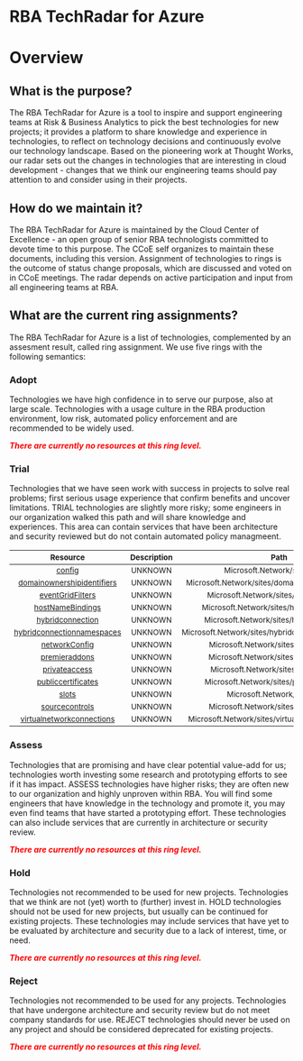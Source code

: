 
RBA TechRadar for Azure
=======================

# Overview

## What is the purpose?


The RBA TechRadar for Azure is a tool to inspire and support engineering teams at Risk & Business Analytics to pick the best technologies for new projects; it provides a platform to share knowledge and experience in technologies, to reflect on technology decisions and continuously evolve our technology landscape.  Based on the pioneering work at Thought Works, our radar sets out the changes in technologies that are interesting in cloud development - changes that we think our engineering teams should pay attention to and consider using in their projects.
## How do we maintain it?


The RBA TechRadar for Azure is maintained by the Cloud Center of Excellence - an open group of senior RBA technologists committed to devote time to this purpose.  The CCoE self organizes to maintain these documents, including this version.  Assignment of technologies to rings is the outcome of status change proposals, which are discussed and voted on in CCoE meetings.  The radar depends on active participation and input from all engineering teams at RBA.
## What are the current ring assignments?


The RBA TechRadar for Azure is a list of technologies, complemented by an assesment result, called ring assignment.  We use five rings with the following semantics:
### Adopt


Technologies we have high confidence in to serve our purpose, also at large scale.  Technologies with a usage culture in the RBA production environment, low risk, automated policy enforcement and are recommended to be widely used.  
  
***<font color="red"> There are currently no resources at this ring level. </font>***
### Trial


Technologies that we have seen work with success in projects to solve real problems;  first serious usage experience that confirm benefits and uncover limitations.  TRIAL technologies are slightly more risky; some engineers in our organization walked this path and will share knowledge and experiences.  This area can contain services that have been architecture and security reviewed but do not contain automated policy managmeent.  

|<sub>Resource</sub>|<sub>Description</sub>|<sub>Path</sub>|<sub>Status</sub>|
| :---: | :---: | :---: | :---: |
|<sub>[config](https://github.com/openrba/python-azure-techradar/tree/master/Microsoft.Network/sites/config)</sub>|<sub>UNKNOWN</sub>|<sub>Microsoft.Network/sites/config</sub>|<sub>TRIAL</sub>|
|<sub>[domainownershipidentifiers](https://github.com/openrba/python-azure-techradar/tree/master/Microsoft.Network/sites/domainownershipidentifiers)</sub>|<sub>UNKNOWN</sub>|<sub>Microsoft.Network/sites/domainownershipidentifiers</sub>|<sub>TRIAL</sub>|
|<sub>[eventGridFilters](https://github.com/openrba/python-azure-techradar/tree/master/Microsoft.Network/sites/eventGridFilters)</sub>|<sub>UNKNOWN</sub>|<sub>Microsoft.Network/sites/eventGridFilters</sub>|<sub>TRIAL</sub>|
|<sub>[hostNameBindings](https://github.com/openrba/python-azure-techradar/tree/master/Microsoft.Network/sites/hostNameBindings)</sub>|<sub>UNKNOWN</sub>|<sub>Microsoft.Network/sites/hostNameBindings</sub>|<sub>TRIAL</sub>|
|<sub>[hybridconnection](https://github.com/openrba/python-azure-techradar/tree/master/Microsoft.Network/sites/hybridconnection)</sub>|<sub>UNKNOWN</sub>|<sub>Microsoft.Network/sites/hybridconnection</sub>|<sub>TRIAL</sub>|
|<sub>[hybridconnectionnamespaces](https://github.com/openrba/python-azure-techradar/tree/master/Microsoft.Network/sites/hybridconnectionnamespaces)</sub>|<sub>UNKNOWN</sub>|<sub>Microsoft.Network/sites/hybridconnectionnamespaces</sub>|<sub>TRIAL</sub>|
|<sub>[networkConfig](https://github.com/openrba/python-azure-techradar/tree/master/Microsoft.Network/sites/networkConfig)</sub>|<sub>UNKNOWN</sub>|<sub>Microsoft.Network/sites/networkConfig</sub>|<sub>TRIAL</sub>|
|<sub>[premieraddons](https://github.com/openrba/python-azure-techradar/tree/master/Microsoft.Network/sites/premieraddons)</sub>|<sub>UNKNOWN</sub>|<sub>Microsoft.Network/sites/premieraddons</sub>|<sub>TRIAL</sub>|
|<sub>[privateaccess](https://github.com/openrba/python-azure-techradar/tree/master/Microsoft.Network/sites/privateaccess)</sub>|<sub>UNKNOWN</sub>|<sub>Microsoft.Network/sites/privateaccess</sub>|<sub>TRIAL</sub>|
|<sub>[publiccertificates](https://github.com/openrba/python-azure-techradar/tree/master/Microsoft.Network/sites/publiccertificates)</sub>|<sub>UNKNOWN</sub>|<sub>Microsoft.Network/sites/publiccertificates</sub>|<sub>TRIAL</sub>|
|<sub>[slots](https://github.com/openrba/python-azure-techradar/tree/master/Microsoft.Network/sites/slots)</sub>|<sub>UNKNOWN</sub>|<sub>Microsoft.Network/sites/slots</sub>|<sub>TRIAL</sub>|
|<sub>[sourcecontrols](https://github.com/openrba/python-azure-techradar/tree/master/Microsoft.Network/sites/sourcecontrols)</sub>|<sub>UNKNOWN</sub>|<sub>Microsoft.Network/sites/sourcecontrols</sub>|<sub>TRIAL</sub>|
|<sub>[virtualnetworkconnections](https://github.com/openrba/python-azure-techradar/tree/master/Microsoft.Network/sites/virtualnetworkconnections)</sub>|<sub>UNKNOWN</sub>|<sub>Microsoft.Network/sites/virtualnetworkconnections</sub>|<sub>TRIAL</sub>|

### Assess


Technologies that are promising and have clear potential value-add for us; technologies worth investing some research and prototyping efforts to see if it has impact.  ASSESS technologies have higher risks;  they are often new to our organization and highly unproven within RBA.  You will find some engineers that have knowledge in the technology and promote it, you may even find teams that have started a prototyping effort.  These technologies can also include services that are currently in architecture or security review.  
  
***<font color="red"> There are currently no resources at this ring level. </font>***
### Hold


Technologies not recommended to be used for new projects. Technologies that we think are not (yet) worth to (further) invest in.  HOLD technologies should not be used for new projects, but usually can be continued for existing projects.  These technologies may include services that have yet to be evaluated by architecture and security due to a lack of interest, time, or need.  
  
***<font color="red"> There are currently no resources at this ring level. </font>***
### Reject


Technologies not recommended to be used for any projects. Technologies that have undergone architecture and security review but do not meet company standards for use.  REJECT technologies should never be used on any project and should be considered deprecated for existing projects.  
  
***<font color="red"> There are currently no resources at this ring level. </font>***